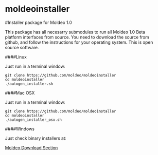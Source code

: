 moldeoinstaller
===============

#Installer package for Moldeo 1.0

This package has all necesarry submodules to run all Moldeo 1.0 Beta platform interfaces from source. You need to download the source from github, and follow the instructions for your operating system. This is open source software.

####Linux

Just run in a terminal window:

    git clone https://github.com/moldeo/moldeoinstaller
    cd moldeoinstaller
    ./autogen_installer.sh

####Mac OSX

Just run in a terminal window:

    git clone https://github.com/moldeo/moldeoinstaller
    cd moldeoinstaller
    ./autogen_installer_osx.sh


####Windows

Just check binary installers at:

[Moldeo Download Section](http://www.moldeo.org/downloads)




